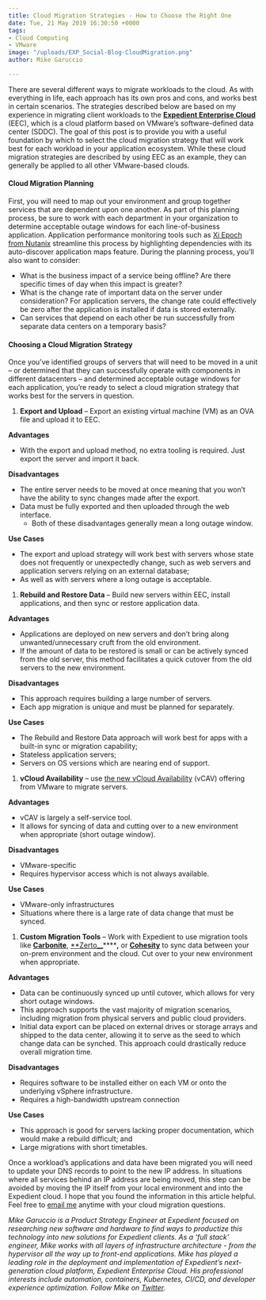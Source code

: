 ```yaml
---
title: Cloud Migration Strategies - How to Choose the Right One
date: Tue, 21 May 2019 16:30:50 +0000
tags:
- Cloud Computing
- VMware
image: "/uploads/EXP_Social-Blog-CloudMigration.png"
author: Mike Garuccio

---
```

There are several different ways to migrate workloads to the cloud. As with everything in life, each approach has its own pros and cons, and works best in certain scenarios. The strategies described below are based on my experience in migrating client workloads to the [**Expedient Enterprise Cloud**](https://www.expedient.com/services/infrastructure-as-a-service/cloud/) (EEC), which is a cloud platform based on VMware’s software-defined data center (SDDC). The goal of this post is to provide you with a useful foundation by which to select the cloud migration strategy that will work best for each workload in your application ecosystem. While these cloud migration strategies are described by using EEC as an example, they can generally be applied to all other VMware-based clouds.

#### Cloud Migration Planning

First, you will need to map out your environment and group together services that are dependent upon one another. As part of this planning process, be sure to work with each department in your organization to determine acceptable outage windows for each line-of-business application. Application performance monitoring tools such as [Xi Epoch from Nutanix](https://www.nutanix.com/products/epoch) streamline this process by highlighting dependencies with its auto-discover application maps feature. During the planning process, you’ll also want to consider:

* What is the business impact of a service being offline? Are there specific times of day when this impact is greater?
* What is the change rate of important data on the server under consideration? For application servers, the change rate could effectively be zero after the application is installed if data is stored externally.
* Can services that depend on each other be run successfully from separate data centers on a temporary basis?

#### Choosing a Cloud Migration Strategy

Once you’ve identified groups of servers that will need to be moved in a unit – or determined that they can successfully operate with components in different datacenters – and determined acceptable outage windows for each application, you’re ready to select a cloud migration strategy that works best for the servers in question.

1. **Export and Upload** – Export an existing virtual machine (VM) as an OVA file and upload it to EEC.

**Advantages**

* With the export and upload method, no extra tooling is required. Just export the server and import it back.

**Disadvantages**

* The entire server needs to be moved at once meaning that you won’t have the ability to sync changes made after the export.
* Data must be fully exported and then uploaded through the web interface.
  * Both of these disadvantages generally mean a long outage window.

**Use Cases**

* The export and upload strategy will work best with servers whose state does not frequently or unexpectedly change, such as web servers and application servers relying on an external database;
* As well as with servers where a long outage is acceptable.

1. **Rebuild and Restore Data** – Build new servers within EEC, install applications, and then sync or restore application data.

**Advantages**

* Applications are deployed on new servers and don’t bring along unwanted/unnecessary cruft from the old environment.
* If the amount of data to be restored is small or can be actively synced from the old server, this method facilitates a quick cutover from the old servers to the new environment.

**Disadvantages**

* This approach requires building a large number of servers.
* Each app migration is unique and must be planned for separately.

**Use Cases**

* The Rebuild and Restore Data approach will work best for apps with a built-in sync or migration capability;
* Stateless application servers;
* Servers on OS versions which are nearing end of support.

1. **vCloud Availability** – use [the new vCloud Availability](https://www.vmware.com/products/vcloud-availability.html) (vCAV) offering from VMware to migrate servers.

**Advantages**

* vCAV is largely a self-service tool.
* It allows for syncing of data and cutting over to a new environment when appropriate (short outage window).

**Disadvantages**

* VMware-specific
* Requires hypervisor access which is not always available.

**Use Cases**

* VMware-only infrastructures
* Situations where there is a large rate of data change that must be synced.

1. **Custom Migration Tools** – Work with Expedient to use migration tools like [**Carbonite**](https://www.carbonite.com/products/cloud-migration), [**Zerto__](https://www.zerto.com/simplify/)******,** or [**Cohesity**](https://www.cohesity.com/products/data-protect/) to sync data between your on-prem environment and the cloud. Cut over to your new environment when appropriate.

**Advantages**

* Data can be continuously synced up until cutover, which allows for very short outage windows.
* This approach supports the vast majority of migration scenarios, including migration from physical servers and public cloud providers.
* Initial data export can be placed on external drives or storage arrays and shipped to the data center, allowing it to serve as the seed to which change data can be synched. This approach could drastically reduce overall migration time.

**Disadvantages**

* Requires software to be installed either on each VM or onto the underlying vSphere infrastructure.
* Requires a high-bandwidth upstream connection

**Use Cases**

* This approach is good for servers lacking proper documentation, which would make a rebuild difficult; and
* Large migrations with short timetables.

Once a workload’s applications and data have been migrated you will need to update your DNS records to point to the new IP address. In situations where all services behind an IP address are being moved, this step can be avoided by moving the IP itself from your local environment and into the Expedient cloud. I hope that you found the information in this article helpful. Feel free to [email me](mailto:Mike.Garuccio@expedient.com) anytime with your cloud migration questions.

_Mike Garuccio is a Product Strategy Engineer at Expedient focused on researching new software and hardware to find ways to productize this technology into new solutions for Expedient clients. As a ‘full stack’ engineer, Mike works with all layers of infrastructure architecture - from the hypervisor all the way up to front-end applications. Mike has played a leading role in the deployment and implementation of Expedient’s next-generation cloud platform, Expedient Enterprise Cloud. His professional interests include automation, containers, Kubernetes, CI/CD, and developer experience optimization. Follow Mike on_ [_Twitter_](https://twitter.com/mgaruccio)_._